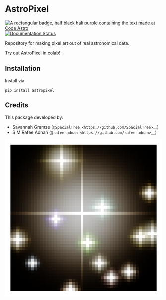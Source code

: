 # AstroPixel

[![A rectangular badge, half black half purple containing the text made at Code Astro](https://img.shields.io/badge/Made%20at-Code/Astro-blueviolet.svg)](https://semaphorep.github.io/codeastro/)
[![Documentation Status](https://readthedocs.org/projects/astropixel/badge/?version=latest)](https://astropixel.readthedocs.io/en/latest/?badge=latest)

Repository for making pixel art out of real astronomical data. 

[Try out AstroPixel in colab!](https://colab.research.google.com/github/SpacialTree/astropixel/blob/main/notebooks/astropixel_example.ipynb)

## Installation

Install via

```
pip install astropixel
```

## Credits

This package developed by:

- Savannah Gramze (`@SpacialTree <https://github.com/SpacialTree>`__)
- S M Rafee Adnan (`@rafee-adnan <https://github.com/rafee-adnan>`__)

![Pixelart of the star field around Barnard's Star](notebooks/barnardstar.png "AstroPixel Barnard's Star")
